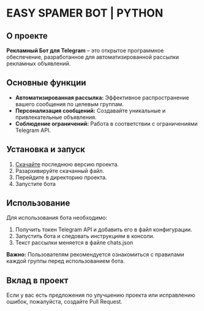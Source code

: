 # EASY SPAMER BOT | PYTHON
## О проекте

**Рекламный Бот для Telegram** – это открытое программное обеспечение, разработанное для автоматизированной рассылки рекламных объявлений.
## Основные функции

- **Автоматизированная рассылка:** Эффективное распространение вашего сообщения по целевым группам.
- **Персонализация сообщений:** Создавайте уникальные и привлекательные объявления.
- **Соблюдение ограничений:** Работа в соответствии с ограничениями Telegram API.

## Установка и запуск

1. [Скачайте](https://github.com/GrekF3/Spamer_Tg_Bot/releases) последнюю версию проекта.
2. Разархивируйте скачанный файл.
3. Перейдите в директорию проекта.
4. Запустите бота

## Использование

Для использования бота необходимо:

1. Получить токен Telegram API и добавить его в файл конфигурации.
2. Запустить бота и следовать инструкциям в консоли.
3. Текст рассылки меняется в файле chats.json

**Важно:** Пользователям рекомендуется ознакомиться с правилами каждой группы перед использованием бота.

## Вклад в проект

Если у вас есть предложения по улучшению проекта или исправлению ошибок, пожалуйста, создайте Pull Request.
